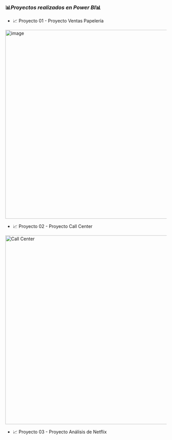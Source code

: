 ### 📊*Proyectos realizados en Power BI*📊

- 📈 Proyecto 01 - Proyecto Ventas Papelería
<img width="590" alt="image" src="https://github.com/user-attachments/assets/e2cbb9d0-591a-436b-be1f-35bb307fd2c2">


- 📈 Proyecto 02 - Proyecto Call Center
<img width="590" alt="Call Center" src="https://github.com/user-attachments/assets/99961753-b586-43c0-a300-937881777b5d" />

  
- 📈 Proyecto 03 -  Proyecto Análisis de Netflix
